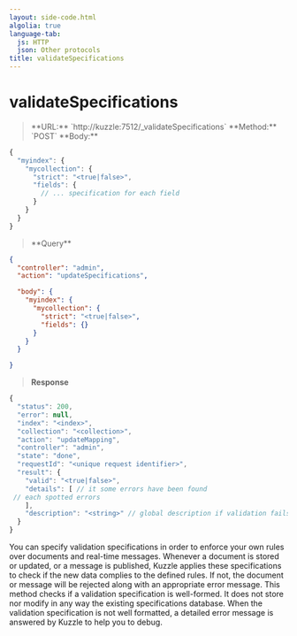 ```yaml
---
layout: side-code.html
algolia: true
language-tab:
  js: HTTP
  json: Other protocols
title: validateSpecifications
---
```


# validateSpecifications


<blockquote class="js">
<p>
**URL:** `http://kuzzle:7512/_validateSpecifications`  
**Method:** `POST`  
**Body:**
</p>
</blockquote>


```js
{
  "myindex": {
    "mycollection": {
      "strict": "<true|false>",
      "fields": {
        // ... specification for each field
      }
    }
  }
}
```


<blockquote class="json">
<p>
**Query**
</p>
</blockquote>


```json
{
  "controller": "admin",
  "action": "updateSpecifications",

  "body": {
    "myindex": {
      "mycollection": {
        "strict": "<true|false>",
        "fields": {}
      }
    }
  }

}
```

>**Response**

```javascript
{
  "status": 200,
  "error": null,
  "index": "<index>",
  "collection": "<collection>",
  "action": "updateMapping",
  "controller": "admin",
  "state": "done",
  "requestId": "<unique request identifier>",
  "result": {
    "valid": "<true|false>",
    "details": [ // it some errors have been found
 // each spotted errors
    ],
    "description": "<string>" // global description if validation fails
  }
}
```

You can specify validation specifications in order to enforce your own rules over documents and real-time messages.
Whenever a document is stored or updated, or a message is published, Kuzzle applies these specifications to check if the new data complies to the defined rules. If not, the document or message will be rejected along with an appropriate error message.
This method checks if a validation specification is well-formed. It does not store nor modify in any way the existing specifications database.
When the validation specification is not well formatted, a detailed error message is answered by Kuzzle to help you to debug.
